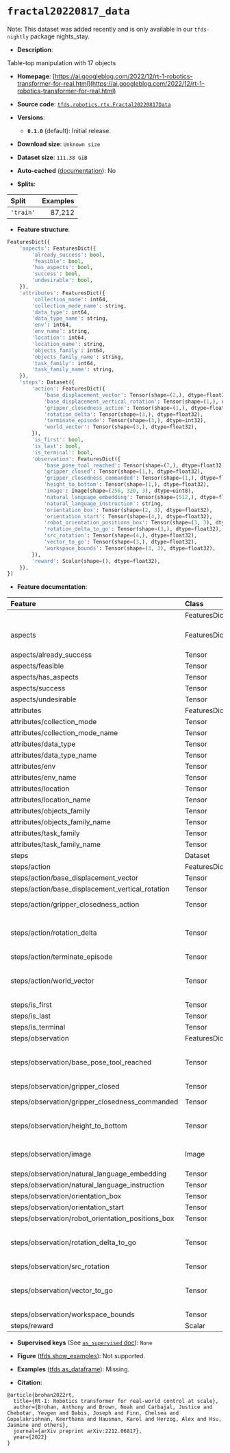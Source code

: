 <div itemscope itemtype="http://schema.org/Dataset">
  <div itemscope itemprop="includedInDataCatalog" itemtype="http://schema.org/DataCatalog">
    <meta itemprop="name" content="TensorFlow Datasets" />
  </div>
  <meta itemprop="name" content="fractal20220817_data" />
  <meta itemprop="description" content="Table-top manipulation with 17 objects&#10;&#10;To use this dataset:&#10;&#10;```python&#10;import tensorflow_datasets as tfds&#10;&#10;ds = tfds.load(&#x27;fractal20220817_data&#x27;, split=&#x27;train&#x27;)&#10;for ex in ds.take(4):&#10;  print(ex)&#10;```&#10;&#10;See [the guide](https://www.tensorflow.org/datasets/overview) for more&#10;informations on [tensorflow_datasets](https://www.tensorflow.org/datasets).&#10;&#10;" />
  <meta itemprop="url" content="https://www.tensorflow.org/datasets/catalog/fractal20220817_data" />
  <meta itemprop="sameAs" content="https://ai.googleblog.com/2022/12/rt-1-robotics-transformer-for-real.html" />
  <meta itemprop="citation" content="@article{brohan2022rt,&#10;  title={Rt-1: Robotics transformer for real-world control at scale},&#10;  author={Brohan, Anthony and Brown, Noah and Carbajal, Justice and Chebotar, Yevgen and Dabis, Joseph and Finn, Chelsea and Gopalakrishnan, Keerthana and Hausman, Karol and Herzog, Alex and Hsu, Jasmine and others},&#10;  journal={arXiv preprint arXiv:2212.06817},&#10;  year={2022}&#10;}" />
</div>

# `fractal20220817_data`


Note: This dataset was added recently and is only available in our
`tfds-nightly` package
<span class="material-icons" title="Available only in the tfds-nightly package">nights_stay</span>.

*   **Description**:

Table-top manipulation with 17 objects

*   **Homepage**:
    [https://ai.googleblog.com/2022/12/rt-1-robotics-transformer-for-real.html](https://ai.googleblog.com/2022/12/rt-1-robotics-transformer-for-real.html)

*   **Source code**:
    [`tfds.robotics.rtx.Fractal20220817Data`](https://github.com/tensorflow/datasets/tree/master/tensorflow_datasets/robotics/rtx/rtx.py)

*   **Versions**:

    *   **`0.1.0`** (default): Initial release.

*   **Download size**: `Unknown size`

*   **Dataset size**: `111.38 GiB`

*   **Auto-cached**
    ([documentation](https://www.tensorflow.org/datasets/performances#auto-caching)):
    No

*   **Splits**:

Split     | Examples
:-------- | -------:
`'train'` | 87,212

*   **Feature structure**:

```python
FeaturesDict({
    'aspects': FeaturesDict({
        'already_success': bool,
        'feasible': bool,
        'has_aspects': bool,
        'success': bool,
        'undesirable': bool,
    }),
    'attributes': FeaturesDict({
        'collection_mode': int64,
        'collection_mode_name': string,
        'data_type': int64,
        'data_type_name': string,
        'env': int64,
        'env_name': string,
        'location': int64,
        'location_name': string,
        'objects_family': int64,
        'objects_family_name': string,
        'task_family': int64,
        'task_family_name': string,
    }),
    'steps': Dataset({
        'action': FeaturesDict({
            'base_displacement_vector': Tensor(shape=(2,), dtype=float32),
            'base_displacement_vertical_rotation': Tensor(shape=(1,), dtype=float32),
            'gripper_closedness_action': Tensor(shape=(1,), dtype=float32),
            'rotation_delta': Tensor(shape=(3,), dtype=float32),
            'terminate_episode': Tensor(shape=(3,), dtype=int32),
            'world_vector': Tensor(shape=(3,), dtype=float32),
        }),
        'is_first': bool,
        'is_last': bool,
        'is_terminal': bool,
        'observation': FeaturesDict({
            'base_pose_tool_reached': Tensor(shape=(7,), dtype=float32),
            'gripper_closed': Tensor(shape=(1,), dtype=float32),
            'gripper_closedness_commanded': Tensor(shape=(1,), dtype=float32),
            'height_to_bottom': Tensor(shape=(1,), dtype=float32),
            'image': Image(shape=(256, 320, 3), dtype=uint8),
            'natural_language_embedding': Tensor(shape=(512,), dtype=float32),
            'natural_language_instruction': string,
            'orientation_box': Tensor(shape=(2, 3), dtype=float32),
            'orientation_start': Tensor(shape=(4,), dtype=float32),
            'robot_orientation_positions_box': Tensor(shape=(3, 3), dtype=float32),
            'rotation_delta_to_go': Tensor(shape=(3,), dtype=float32),
            'src_rotation': Tensor(shape=(4,), dtype=float32),
            'vector_to_go': Tensor(shape=(3,), dtype=float32),
            'workspace_bounds': Tensor(shape=(3, 3), dtype=float32),
        }),
        'reward': Scalar(shape=(), dtype=float32),
    }),
})
```

*   **Feature documentation**:

Feature                                           | Class        | Shape         | Dtype   | Description
:------------------------------------------------ | :----------- | :------------ | :------ | :----------
                                                  | FeaturesDict |               |         |
aspects                                           | FeaturesDict |               |         | Session Aspects for crowdcompute ratings
aspects/already_success                           | Tensor       |               | bool    |
aspects/feasible                                  | Tensor       |               | bool    |
aspects/has_aspects                               | Tensor       |               | bool    |
aspects/success                                   | Tensor       |               | bool    |
aspects/undesirable                               | Tensor       |               | bool    |
attributes                                        | FeaturesDict |               |         |
attributes/collection_mode                        | Tensor       |               | int64   |
attributes/collection_mode_name                   | Tensor       |               | string  |
attributes/data_type                              | Tensor       |               | int64   |
attributes/data_type_name                         | Tensor       |               | string  |
attributes/env                                    | Tensor       |               | int64   |
attributes/env_name                               | Tensor       |               | string  |
attributes/location                               | Tensor       |               | int64   |
attributes/location_name                          | Tensor       |               | string  |
attributes/objects_family                         | Tensor       |               | int64   |
attributes/objects_family_name                    | Tensor       |               | string  |
attributes/task_family                            | Tensor       |               | int64   |
attributes/task_family_name                       | Tensor       |               | string  |
steps                                             | Dataset      |               |         |
steps/action                                      | FeaturesDict |               |         |
steps/action/base_displacement_vector             | Tensor       | (2,)          | float32 |
steps/action/base_displacement_vertical_rotation  | Tensor       | (1,)          | float32 |
steps/action/gripper_closedness_action            | Tensor       | (1,)          | float32 | continuous gripper position
steps/action/rotation_delta                       | Tensor       | (3,)          | float32 | rpy commanded orientation displacement, in base-relative frame
steps/action/terminate_episode                    | Tensor       | (3,)          | int32   |
steps/action/world_vector                         | Tensor       | (3,)          | float32 | commanded end-effector displacement, in base-relative frame
steps/is_first                                    | Tensor       |               | bool    |
steps/is_last                                     | Tensor       |               | bool    |
steps/is_terminal                                 | Tensor       |               | bool    |
steps/observation                                 | FeaturesDict |               |         |
steps/observation/base_pose_tool_reached          | Tensor       | (7,)          | float32 | end-effector base-relative position+quaternion pose
steps/observation/gripper_closed                  | Tensor       | (1,)          | float32 |
steps/observation/gripper_closedness_commanded    | Tensor       | (1,)          | float32 | continuous gripper position
steps/observation/height_to_bottom                | Tensor       | (1,)          | float32 | height of end-effector from ground
steps/observation/image                           | Image        | (256, 320, 3) | uint8   |
steps/observation/natural_language_embedding      | Tensor       | (512,)        | float32 |
steps/observation/natural_language_instruction    | Tensor       |               | string  |
steps/observation/orientation_box                 | Tensor       | (2, 3)        | float32 |
steps/observation/orientation_start               | Tensor       | (4,)          | float32 |
steps/observation/robot_orientation_positions_box | Tensor       | (3, 3)        | float32 |
steps/observation/rotation_delta_to_go            | Tensor       | (3,)          | float32 | rotational displacement from current orientation to target
steps/observation/src_rotation                    | Tensor       | (4,)          | float32 |
steps/observation/vector_to_go                    | Tensor       | (3,)          | float32 | displacement from current end-effector position to target
steps/observation/workspace_bounds                | Tensor       | (3, 3)        | float32 |
steps/reward                                      | Scalar       |               | float32 |

*   **Supervised keys** (See
    [`as_supervised` doc](https://www.tensorflow.org/datasets/api_docs/python/tfds/load#args)):
    `None`

*   **Figure**
    ([tfds.show_examples](https://www.tensorflow.org/datasets/api_docs/python/tfds/visualization/show_examples)):
    Not supported.

*   **Examples**
    ([tfds.as_dataframe](https://www.tensorflow.org/datasets/api_docs/python/tfds/as_dataframe)):
    Missing.

*   **Citation**:

```
@article{brohan2022rt,
  title={Rt-1: Robotics transformer for real-world control at scale},
  author={Brohan, Anthony and Brown, Noah and Carbajal, Justice and Chebotar, Yevgen and Dabis, Joseph and Finn, Chelsea and Gopalakrishnan, Keerthana and Hausman, Karol and Herzog, Alex and Hsu, Jasmine and others},
  journal={arXiv preprint arXiv:2212.06817},
  year={2022}
}
```

